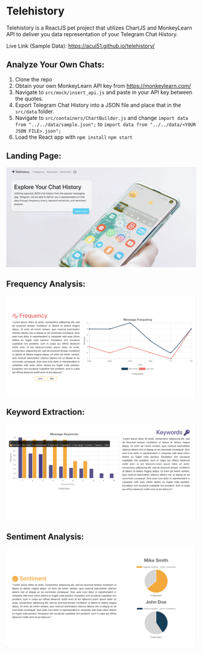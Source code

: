 # **Telehistory**
Telehistory is a ReactJS pet project that utilizes ChartJS and MonkeyLearn API to deliver you data representation of your Telegram Chat History.    
    
Live Link (Sample Data): https://acui51.github.io/telehistory/

## **Analyze Your Own Chats:**

1. Clone the repo
2. Obtain your own MonkeyLearn API key from https://monkeylearn.com/
3. Navigate to `src/mock/insert_api.js` and paste in your API key between the quotes.
4. Export Telegram Chat History into a JSON file and place that in the `src/data` folder.
5. Navigate to `src/containers/ChartBuilder.js` and change `import data from "../../data/sample.json";` to `import data from "../../data/<YOUR JSON FILE>.json";`
6. Load the React app with `npm install` `npm start`

## Landing Page:

![](images/landing.png)

## Frequency Analysis:
![](images/frequency.png)

## Keyword Extraction:
![](images/keywords.png)

## Sentiment Analysis:
![](images/sentiment.png)
